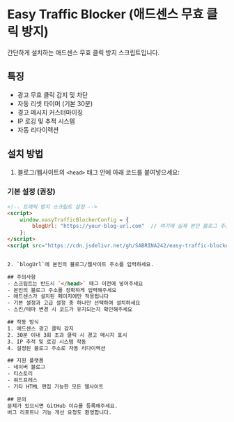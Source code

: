 # Easy Traffic Blocker (애드센스 무효 클릭 방지)

간단하게 설치하는 애드센스 무효 클릭 방지 스크립트입니다.

## 특징
- 광고 무효 클릭 감지 및 차단
- 자동 리셋 타이머 (기본 30분)
- 경고 메시지 커스터마이징
- IP 로깅 및 추적 시스템
- 자동 리다이렉션

## 설치 방법

1. 블로그/웹사이트의 `<head>` 태그 안에 아래 코드를 붙여넣으세요:

### 기본 설정 (권장)
```html
<!-- 트래픽 방지 스크립트 설정 -->
<script>
    window.easyTrafficBlockerConfig = {
        blogUrl: "https://your-blog-url.com"  // 여기에 실제 본인 블로그 주소 입력
    };
</script>
<script src="https://cdn.jsdelivr.net/gh/SABRINA242/easy-traffic-blocker@main/easy_traffic_blocker_v1_3.js"></script>

```
```html

2. `blogUrl`에 본인의 블로그/웹사이트 주소를 입력하세요.

## 주의사항
- 스크립트는 반드시 `</head>` 태그 이전에 넣어주세요
- 본인의 블로그 주소를 정확하게 입력해주세요
- 애드센스가 설치된 페이지에만 적용됩니다
- 기본 설정과 고급 설정 중 하나만 선택하여 설치하세요
- 스킨/테마 변경 시 코드가 유지되는지 확인해주세요

## 작동 방식
1. 애드센스 광고 클릭 감지
2. 30분 이내 3회 초과 클릭 시 경고 메시지 표시
3. IP 추적 및 로깅 시스템 작동
4. 설정된 블로그 주소로 자동 리다이렉션

## 지원 플랫폼
- 네이버 블로그
- 티스토리
- 워드프레스
- 기타 HTML 편집 가능한 모든 웹사이트

## 문의
문제가 있으시면 GitHub 이슈를 등록해주세요.
버그 리포트나 기능 개선 요청도 환영합니다.